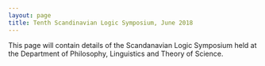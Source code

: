 ```yaml
---
layout: page
title: Tenth Scandinavian Logic Symposium, June 2018
---
```


This page will contain details of the Scandanavian Logic Symposium held at the Department of Philosophy, Linguistics and Theory of Science.